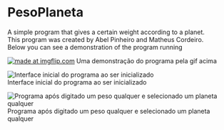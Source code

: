 # PesoPlaneta
A simple program that gives a certain weight according to a planet.</br>
This program was created by Abel Pinheiro and Matheus Cordeiro.</br>
Below you can see a demonstration of the program running</br>

<a href="https://imgflip.com/gif/1zsxzq"><img src="https://i.imgflip.com/1zsxzq.gif" title="made at imgflip.com"/></a>
Uma demonstração do programa pela gif acima </br>

![Interface inicial do programa ao ser inicializado](http://imageshack.com/a/img922/6476/1IodTJ.png?raw=true "interface inicial")<br/>
Interface inicial do programa ao ser inicializado<br/>


![Programa após digitado um peso qualquer e selecionado um planeta qualquer](http://imageshack.com/a/img922/3847/YrKbbe.png?raw=true "interface ao ser selecionado um item")<br/>
Programa após digitado um peso qualquer e selecionado um planeta qualquer
